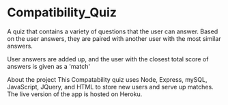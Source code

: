# Compatibility_Quiz
A quiz that contains a variety of questions that the user can answer. Based on the user answers, they are paired with another user with the most similar answers.

User answers are added up, and the user with the closest total score of answers is given as a 'match'

About the project
This Compatability quiz uses Node, Express, mySQL, JavaScript, JQuery, and HTML to store new users and serve up matches. The live version of the app is hosted on Heroku.
